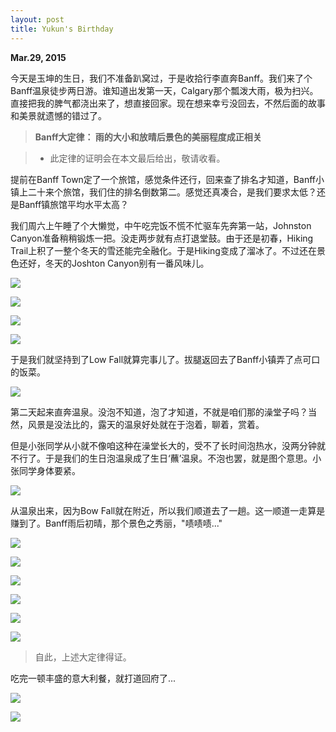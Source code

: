 ```yaml
---
layout: post
title: Yukun's Birthday
---
```

**Mar.29, 2015**

今天是玉坤的生日，我们不准备趴窝过，于是收拾行李直奔Banff。我们来了个Banff温泉徒步两日游。谁知道出发第一天，Calgary那个瓢泼大雨，极为扫兴。直接把我的脾气都浇出来了，想直接回家。现在想来幸亏没回去，不然后面的故事和美景就遗憾的错过了。

> **Banff大定律： 雨的大小和放晴后景色的美丽程度成正相关**

> - 此定律的证明会在本文最后给出，敬请收看。


提前在Banff Town定了一个旅馆，感觉条件还行，回来查了排名才知道，Banff小镇上二十来个旅馆，我们住的排名倒数第二。感觉还真凑合，是我们要求太低？还是Banff镇旅馆平均水平太高？

我们周六上午睡了个大懒觉，中午吃完饭不慌不忙驱车先奔第一站，Johnston Canyon准备稍稍锻炼一把。没走两步就有点打退堂鼓。由于还是初春，Hiking Trail上积了一整个冬天的雪还能完全融化。于是Hiking变成了溜冰了。不过还在景色还好，冬天的Joshton Canyon别有一番风味儿。

![](http://i.imgur.com/WWXWgoh.jpg)

![](http://i.imgur.com/1FTG5yl.jpg)

![](http://i.imgur.com/l0ICtlb.jpg)

![](http://i.imgur.com/4oh42Zj.jpg)

于是我们就坚持到了Low Fall就算完事儿了。拔腿返回去了Banff小镇弄了点可口的饭菜。

![](http://i.imgur.com/OPwFZTl.jpg)

第二天起来直奔温泉。没泡不知道，泡了才知道，不就是咱们那的澡堂子吗？当然，风景是没法比的，露天的温泉好处就在于泡着，聊着，赏着。

但是小张同学从小就不像咱这种在澡堂长大的，受不了长时间泡热水，没两分钟就不行了。于是我们的生日泡温泉成了生日‘蘸’温泉。不泡也罢，就是图个意思。小张同学身体要紧。

![](http://i.imgur.com/5dU0aGR.jpg)

从温泉出来，因为Bow Fall就在附近，所以我们顺道去了一趟。这一顺道一走算是赚到了。Banff雨后初晴，那个景色之秀丽，"啧啧啧..."

![](http://i.imgur.com/eSiu1Ek.jpg)

![](http://i.imgur.com/hjmEHoR.jpg)

![](http://i.imgur.com/WRvGNyG.jpg)

![](http://i.imgur.com/LmxeS23.jpg)

![](http://i.imgur.com/muFGzPk.jpg)

![](http://i.imgur.com/dG6gFdL.jpg)

> 自此，上述大定律得证。

吃完一顿丰盛的意大利餐，就打道回府了...

![](http://i.imgur.com/t4m9vZO.jpg)

![](http://i.imgur.com/KYQ4oUp.jpg)

